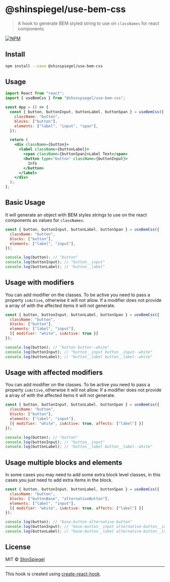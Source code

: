 # @shinspiegel/use-bem-css

> A hook to generate BEM styled string to use on `classNames` for react components

[![NPM](https://img.shields.io/npm/v/@shinspiegel/use-bem-css.svg)](https://www.npmjs.com/package/@shinspiegel/use-bem-css)

## Install

```bash
npm install --save @shinspiegel/use-bem-css
```

## Usage

```jsx
import React from "react";
import { useBemCss } from "@shinspiegel/use-bem-css";

const App = () => {
  const { button, buttonInput, buttonLabel, buttonSpan } = useBemCss({
    className: "button",
    blocks: ["button"],
    elements: ["label", "input", "span"],
  });

  return (
    <div className={button}>
      <label className={buttonLabel}>
        <span className={buttonSpan}>Label Text</span>
        <button type="button" className={buttonInput}>
          Info
        </button>
      </label>
    </div>
  );
};
```

## Basic Usage

It will generate an object with BEM styles strings to use on the react components as values for `classNames`.

```jsx
const { button, buttonInput, buttonLabel, buttonSpan } = useBemCss({
  className: "button",
  blocks: ["button"],
  elements: ["label", "input"],
});

console.log(button); // "button"
console.log(buttonInput); // "button__input"
console.log(buttonLabel); // "button__label"
```

## Usage with modifiers

You can add modifier on the classes. To be active you need to pass a property `isActive`, otherwise it will not allow. If a modifier does not provide a array of with the affected items it will not generate.

```jsx
const { button, buttonInput, buttonLabel, buttonSpan } = useBemCss({
  className: "button",
  blocks: ["button"],
  elements: ["label", "input"],
  [{ modifier: "white", isActive: true }]
});

console.log(button); // "button button--white"
console.log(buttonInput); // "button__input button__input--white"
console.log(buttonLabel); // "button__label button__label--white"
```

## Usage with affected modifiers

You can add modifier on the classes. To be active you need to pass a property `isActive`, otherwise it will not allow. If a modifier does not provide a array of with the affected items it will not generate.

```jsx
const { button, buttonInput, buttonLabel, buttonSpan } = useBemCss({
  className: "button",
  blocks: ["button"],
  elements: ["label", "input"],
  [{ modifier: "white", isActive: true, affects: ["label"] }]
});

console.log(button); // "button"
console.log(buttonInput); // "button__input"
console.log(buttonLabel); // "button__label button__label--white"
```

## Usage multiple blocks and elements

In some cases you may need to add some extra block level classes, in this cases you just need to add extra items in the block.

```jsx
const { button, buttonInput, buttonLabel, buttonSpan } = useBemCss({
  className: "button",
  blocks: ["buttonBase", "alternativeButton"],
  elements: ["label", "input"],
  [{ modifier: "white", isActive: true, affects: ["label"] }]
});

console.log(button); // "base-button alternative-button"
console.log(buttonInput); // "base-button__input alternative-button__input"
console.log(buttonLabel); // "base-button__label alternative-button__label base-button__label--white alternative-button__label--white"
```

## License

MIT © [ShinSpiegel](https://github.com/ShinSpiegel)

---

This hook is created using [create-react-hook](https://github.com/hermanya/create-react-hook).
